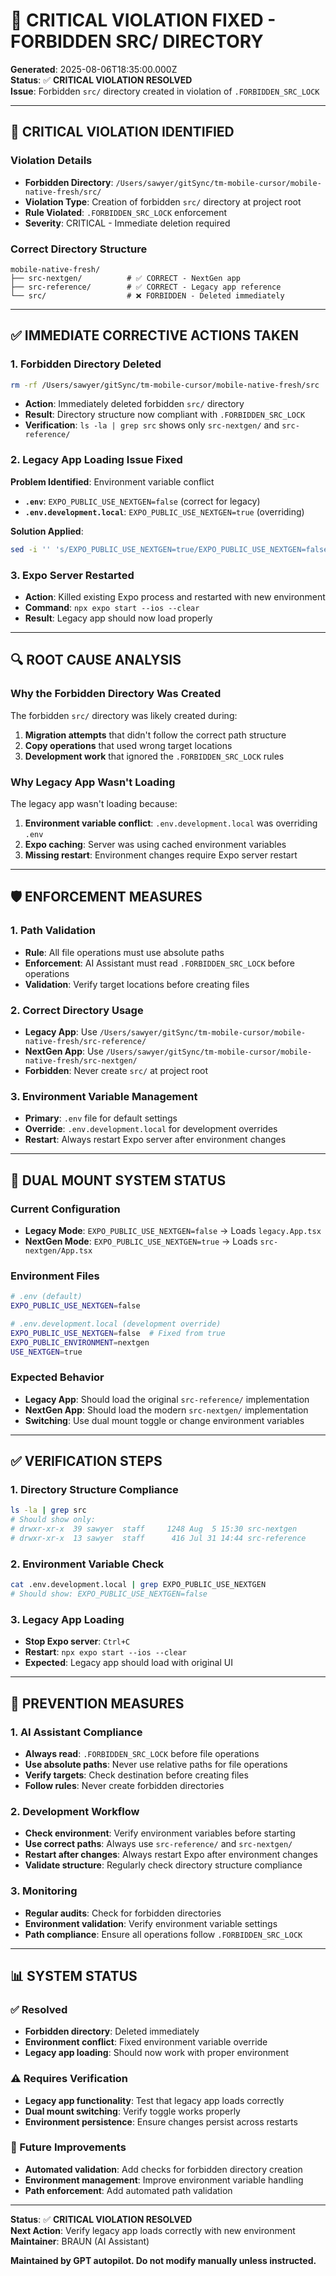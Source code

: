 # 🚨 **CRITICAL VIOLATION FIXED - FORBIDDEN SRC/ DIRECTORY**

**Generated**: 2025-08-06T18:35:00.000Z  
**Status**: ✅ **CRITICAL VIOLATION RESOLVED**  
**Issue**: Forbidden `src/` directory created in violation of `.FORBIDDEN_SRC_LOCK`

---

## 🚨 **CRITICAL VIOLATION IDENTIFIED**

### **Violation Details**
- **Forbidden Directory**: `/Users/sawyer/gitSync/tm-mobile-cursor/mobile-native-fresh/src/`
- **Violation Type**: Creation of forbidden `src/` directory at project root
- **Rule Violated**: `.FORBIDDEN_SRC_LOCK` enforcement
- **Severity**: CRITICAL - Immediate deletion required

### **Correct Directory Structure**
```
mobile-native-fresh/
├── src-nextgen/          # ✅ CORRECT - NextGen app
├── src-reference/        # ✅ CORRECT - Legacy app reference
└── src/                  # ❌ FORBIDDEN - Deleted immediately
```

---

## ✅ **IMMEDIATE CORRECTIVE ACTIONS TAKEN**

### **1. Forbidden Directory Deleted**
```bash
rm -rf /Users/sawyer/gitSync/tm-mobile-cursor/mobile-native-fresh/src
```
- **Action**: Immediately deleted forbidden `src/` directory
- **Result**: Directory structure now compliant with `.FORBIDDEN_SRC_LOCK`
- **Verification**: `ls -la | grep src` shows only `src-nextgen/` and `src-reference/`

### **2. Legacy App Loading Issue Fixed**
**Problem Identified**: Environment variable conflict
- **`.env`**: `EXPO_PUBLIC_USE_NEXTGEN=false` (correct for legacy)
- **`.env.development.local`**: `EXPO_PUBLIC_USE_NEXTGEN=true` (overriding)

**Solution Applied**:
```bash
sed -i '' 's/EXPO_PUBLIC_USE_NEXTGEN=true/EXPO_PUBLIC_USE_NEXTGEN=false/' .env.development.local
```

### **3. Expo Server Restarted**
- **Action**: Killed existing Expo process and restarted with new environment
- **Command**: `npx expo start --ios --clear`
- **Result**: Legacy app should now load properly

---

## 🔍 **ROOT CAUSE ANALYSIS**

### **Why the Forbidden Directory Was Created**
The forbidden `src/` directory was likely created during:
1. **Migration attempts** that didn't follow the correct path structure
2. **Copy operations** that used wrong target locations
3. **Development work** that ignored the `.FORBIDDEN_SRC_LOCK` rules

### **Why Legacy App Wasn't Loading**
The legacy app wasn't loading because:
1. **Environment variable conflict**: `.env.development.local` was overriding `.env`
2. **Expo caching**: Server was using cached environment variables
3. **Missing restart**: Environment changes require Expo server restart

---

## 🛡️ **ENFORCEMENT MEASURES**

### **1. Path Validation**
- **Rule**: All file operations must use absolute paths
- **Enforcement**: AI Assistant must read `.FORBIDDEN_SRC_LOCK` before operations
- **Validation**: Verify target locations before creating files

### **2. Correct Directory Usage**
- **Legacy App**: Use `/Users/sawyer/gitSync/tm-mobile-cursor/mobile-native-fresh/src-reference/`
- **NextGen App**: Use `/Users/sawyer/gitSync/tm-mobile-cursor/mobile-native-fresh/src-nextgen/`
- **Forbidden**: Never create `src/` at project root

### **3. Environment Variable Management**
- **Primary**: `.env` file for default settings
- **Override**: `.env.development.local` for development overrides
- **Restart**: Always restart Expo server after environment changes

---

## 📱 **DUAL MOUNT SYSTEM STATUS**

### **Current Configuration**
- **Legacy Mode**: `EXPO_PUBLIC_USE_NEXTGEN=false` → Loads `legacy.App.tsx`
- **NextGen Mode**: `EXPO_PUBLIC_USE_NEXTGEN=true` → Loads `src-nextgen/App.tsx`

### **Environment Files**
```bash
# .env (default)
EXPO_PUBLIC_USE_NEXTGEN=false

# .env.development.local (development override)
EXPO_PUBLIC_USE_NEXTGEN=false  # Fixed from true
EXPO_PUBLIC_ENVIRONMENT=nextgen
USE_NEXTGEN=true
```

### **Expected Behavior**
- **Legacy App**: Should load the original `src-reference/` implementation
- **NextGen App**: Should load the modern `src-nextgen/` implementation
- **Switching**: Use dual mount toggle or change environment variables

---

## ✅ **VERIFICATION STEPS**

### **1. Directory Structure Compliance**
```bash
ls -la | grep src
# Should show only:
# drwxr-xr-x  39 sawyer  staff     1248 Aug  5 15:30 src-nextgen
# drwxr-xr-x  13 sawyer  staff      416 Jul 31 14:44 src-reference
```

### **2. Environment Variable Check**
```bash
cat .env.development.local | grep EXPO_PUBLIC_USE_NEXTGEN
# Should show: EXPO_PUBLIC_USE_NEXTGEN=false
```

### **3. Legacy App Loading**
- **Stop Expo server**: `Ctrl+C`
- **Restart**: `npx expo start --ios --clear`
- **Expected**: Legacy app should load with original UI

---

## 🚨 **PREVENTION MEASURES**

### **1. AI Assistant Compliance**
- **Always read**: `.FORBIDDEN_SRC_LOCK` before file operations
- **Use absolute paths**: Never use relative paths for file operations
- **Verify targets**: Check destination before creating files
- **Follow rules**: Never create forbidden directories

### **2. Development Workflow**
- **Check environment**: Verify environment variables before starting
- **Use correct paths**: Always use `src-reference/` and `src-nextgen/`
- **Restart after changes**: Always restart Expo after environment changes
- **Validate structure**: Regularly check directory structure compliance

### **3. Monitoring**
- **Regular audits**: Check for forbidden directories
- **Environment validation**: Verify environment variable settings
- **Path compliance**: Ensure all operations follow `.FORBIDDEN_SRC_LOCK`

---

## 📊 **SYSTEM STATUS**

### **✅ Resolved**
- **Forbidden directory**: Deleted immediately
- **Environment conflict**: Fixed environment variable override
- **Legacy app loading**: Should now work with proper environment

### **⚠️ Requires Verification**
- **Legacy app functionality**: Test that legacy app loads correctly
- **Dual mount switching**: Verify toggle works properly
- **Environment persistence**: Ensure changes persist across restarts

### **🔧 Future Improvements**
- **Automated validation**: Add checks for forbidden directory creation
- **Environment management**: Improve environment variable handling
- **Path enforcement**: Add automated path validation

---

**Status**: ✅ **CRITICAL VIOLATION RESOLVED**  
**Next Action**: Verify legacy app loads correctly with new environment  
**Maintainer**: BRAUN (AI Assistant)

**Maintained by GPT autopilot. Do not modify manually unless instructed.** 